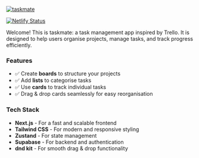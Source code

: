 [![taskmate](https://mexhjsdibsoshbepazwt.supabase.co/storage/v1/object/public/taskmate-pub//taskmate-nobg.png)](https://taskmate.jamesmichael.dev)

[![Netlify Status](https://api.netlify.com/api/v1/badges/e3a08fdb-a5ee-49af-aaff-a6d64b709232/deploy-status)](https://taskmate.jamesmichael.dev)

Welcome! This is taskmate: a task management app inspired by Trello. It is designed to help users organise projects, manage tasks, and track progress efficiently.

### **Features**

-   ✅ Create **boards** to structure your projects
-   ✅ Add **lists** to categorise tasks
-   ✅ Use **cards** to track individual tasks
-   ✅ Drag & drop cards seamlessly for easy reorganisation

### **Tech Stack**

-   **Next.js** - For a fast and scalable frontend
-   **Tailwind CSS** - For modern and responsive styling
-   **Zustand** - For state management
-   **Supabase** - For backend and authentication
-   **dnd kit** - For smooth drag & drop functionality
